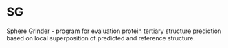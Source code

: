 # SG
Sphere Grinder - program for evaluation protein tertiary structure prediction based on local superposition of predicted and reference structure.
